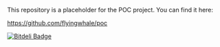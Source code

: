 This repository is a placeholder for the POC project. You can find it here:

https://github.com/flyingwhale/poc

  


[![Bitdeli Badge](https://d2weczhvl823v0.cloudfront.net/tothimre/poc/trend.png)](https://bitdeli.com/free "Bitdeli Badge")

